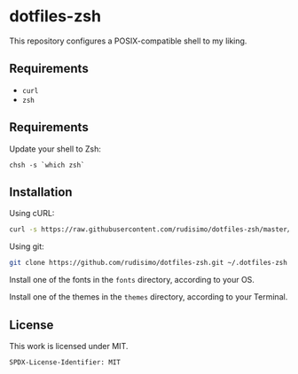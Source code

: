 # dotfiles-zsh

This repository configures a POSIX-compatible shell to my liking.

## Requirements

- `curl`
- `zsh`

## Requirements

Update your shell to Zsh:

    chsh -s `which zsh`

## Installation

Using cURL:

```bash
curl -s https://raw.githubusercontent.com/rudisimo/dotfiles-zsh/master/install.sh | bash -s -v
```

Using git:

```bash
git clone https://github.com/rudisimo/dotfiles-zsh.git ~/.dotfiles-zsh && ~/.dotfiles-zsh/install.sh
```

Install one of the fonts in the `fonts` directory, according to your OS.

Install one of the themes in the `themes` directory, according to your Terminal.

## License

This work is licensed under MIT.

`SPDX-License-Identifier: MIT`
